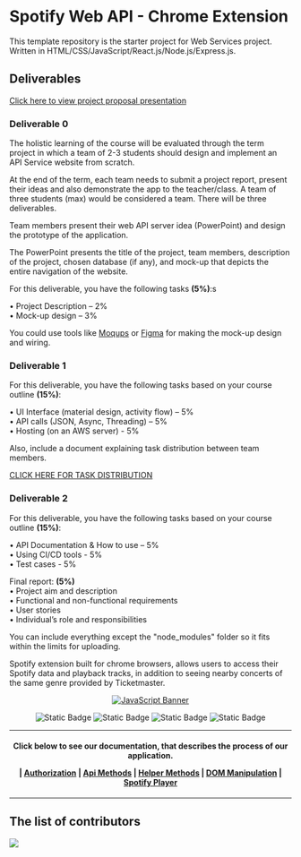 # Spotify Web API - Chrome Extension

This template repository is the starter project for Web Services project. Written in HTML/CSS/JavaScript/React.js/Node.js/Express.js.

## Deliverables

[Click here to view project proposal presentation](https://docs.google.com/presentation/d/1AXguj0c1HO43YrFlYmc2UgMp56H3QxALVl7zmdekDUs/edit?usp=sharing)

### Deliverable 0

The holistic learning of the course will be evaluated through the term project in which a team of 2-3 students should design and implement an API Service website from scratch.

At the end of the term, each team needs to submit a project report, present their ideas and also demonstrate the app to the teacher/class. A team of three students (max) would be considered a team. There will be three deliverables.

Team members present their web API server idea (PowerPoint) and design the prototype of the application.

The PowerPoint presents the title of the project, team members, description of the project, chosen database (if any), and mock-up that depicts the entire navigation of the website.

For this deliverable, you have the following tasks **(5%)**:s

• Project Description – 2%  
• Mock-up design – 3%

You could use tools like [Moqups](https://moqups.com/) or [Figma](https://www.figma.com/) for making the mock-up design and wiring.

### Deliverable 1

For this deliverable, you have the following tasks based on your course outline **(15%)**:

• UI Interface (material design, activity flow) – 5%  
• API calls (JSON, Async, Threading) – 5%  
• Hosting (on an AWS server) - 5%

Also, include a document explaining task distribution between team members.

[CLICK HERE FOR TASK DISTRIBUTION](https://drive.google.com/file/d/1piJe2UvzHpJZYtLgf-P2Pm0AB8WpJfeL/view?usp=sharing)

### Deliverable 2

For this deliverable, you have the following tasks based on your course outline **(15%)**:

• API Documentation & How to use – 5%  
• Using CI/CD tools - 5%  
• Test cases - 5%

Final report: **(5%)**  
• Project aim and description  
• Functional and non-functional requirements  
• User stories  
• Individual’s role and responsibilities

You can include everything except the "node_modules" folder so it fits within the limits for uploading.

Spotify extension built for chrome browsers, allows users to access their Spotify data and playback tracks, in addition to seeing nearby concerts of the same genre provided by Ticketmaster.

<div align="center">

[![JavaScript Banner][banner]](DIRECTORY.md)

![Static Badge](https://img.shields.io/badge/JavaScript%20-%20javascript?logoColor=%23000000&label=Language&color=%23f7df1e)
![Static Badge](https://img.shields.io/badge/Tailwind%20-%20tailwind?logoColor=%23000000&label=Styling&color=%2306b6d4)
![Static Badge](https://img.shields.io/badge/Markdown%20-%20md?label=Documentation&color=8A2BE2&link=https%3A%2F%2Fgithub.com%2Fjelmourne%2Fchromium-music-player%2Fblob%2Fmain%2FDOCUMENTATION.md)
![Static Badge](https://img.shields.io/badge/Welcome%20-%20contribution?label=Contributions)
</div>

---

<!-- Code documentation -->

<h4 align="center">
  Click below to see our documentation, that describes the process of our application.

  | [Authorization](https://github.com/jelmourne/chromium-music-player/blob/main/DOCUMENTATION.md#authorization) | [Api Methods](https://github.com/jelmourne/chromium-music-player/blob/main/DOCUMENTATION.md#api-methods) | [Helper Methods](https://github.com/jelmourne/chromium-music-player/blob/main/DOCUMENTATION.md#helper-methods) | [DOM Manipulation](https://github.com/jelmourne/chromium-music-player/blob/main/DOCUMENTATION.md#dom-manipulation) | [Spotify Player](https://github.com/jelmourne/chromium-music-player/blob/main/DOCUMENTATION.md#spotify-player)
</h4>



---

<!-- Banner Image -->

[banner]: https://storage.googleapis.com/pr-newsroom-wp/1/2018/11/folder_920_201707260845-1.png

## The list of contributors

<a href="https://github.com/jelmourne/chromium-music-player/graphs/contributors">
  <img src="https://contrib.rocks/image?repo=jelmourne/chromium-music-player" />
</a>
